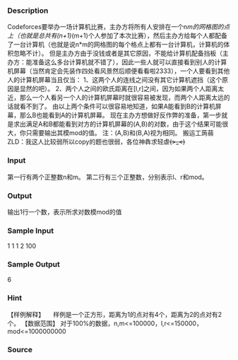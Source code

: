 
### Description
Codeforces要举办一场计算机比赛，主办方将所有人安排在一个n*m的网格图的点上（也就是总共有(n+1)*(m+1)个人参加了本次比赛），然后主办方给每个人都配备了一台计算机（也就是说n*m的网格图的每个格点上都有一台计算机，计算机的体积忽略不计）。
但是主办方由于没钱或者是其它原因，不能给计算机配备挡板（主办方：能准备这么多台计算机就不错了），因此一些人就可以直接看到别人的计算机屏幕（当然肯定会先装作四处看风景然后顺便看看啦2333），一个人要看到其他人的计算机屏幕当且仅当：
1、这两个人的连线之间没有其它计算机遮挡（这个原因是显然的吧）。
2、两个人之间的欧氏距离在[l,r]之间，因为如果两个人距离太近，那么一个人看另一个人的计算机屏幕时就很容易被发现，而两个人距离太远的话就看不到了。
由以上两个条件可以很容易地知道，如果A能看到B的计算机屏幕，那么B也能看到A的计算机屏幕。
现在主办方想做好反作弊的准备，第一步就是求出满足A和B都能看到对方的计算机屏幕的(A,B)的对数，由于这个结果可能很大，你只需要输出其模mod的值。
注：(A,B)和(B,A)视为相同。
搬运工蒟蒻ZLD：我这人比较弱所以copy的题也很弱，各位神犇求轻虐~~~~(>_<)~~~~ 

### Input
第一行有两个正整数n和m。
第二行有三个正整数，分别表示l、r和mod。
### Output
输出1行一个数，表示所求对数模mod的值
### Sample Input
1 1
1 2 100

### Sample Output
6
### Hint
【样例解释】
    样例是一个正方形，距离为1的点对有4个，距离为2的点对有2个。
【数据范围】
对于100%的数据，n,m<=100000，l,r<=150000，mod<=1000000000
### Source
